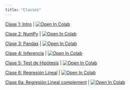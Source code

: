 ```yaml
---
title: "Classes"
---
```


[Clase 1: Intro](Clase_1_Intro.ipynb) | <a href="https://colab.research.google.com/github/hizocar/usm-course/blob/main/docs/clases/Clase_1_Intro.ipynb" target="_parent"><img src="https://colab.research.google.com/assets/colab-badge.svg" alt="Open In Colab"/></a>

[Clase 2: NumPy](Clase_2_NumPy.ipynb) | <a href="https://colab.research.google.com/github/hizocar/usm-course/blob/main/docs/clases/Clase_2_NumPy.ipynb" target="_parent"><img src="https://colab.research.google.com/assets/colab-badge.svg" alt="Open In Colab"/></a>

[Clase 3: Pandas](Clase_3_Pandas.ipynb) | <a href="https://colab.research.google.com/github/hizocar/usm-course/blob/main/docs/clases/Clase_3_Pandas.ipynb" target="_parent"><img src="https://colab.research.google.com/assets/colab-badge.svg" alt="Open In Colab"/></a>

[Clase 4: Inferencia](Clase_4_Inferencia.ipynb) | <a href="https://colab.research.google.com/github/hizocar/usm-course/blob/main/docs/clases/Clase_4_Inferencia.ipynb" target="_parent"><img src="https://colab.research.google.com/assets/colab-badge.svg" alt="Open In Colab"/></a>

[Clase 5: Test de Hipótesis](Clase_5_Test_de_Hipotesis.ipynb) | <a href="https://colab.research.google.com/github/hizocar/usm-course/blob/main/docs/clases/Clase_5_Test_de_Hipotesis.ipynb" target="_parent"><img src="https://colab.research.google.com/assets/colab-badge.svg" alt="Open In Colab"/></a>

[Clase 6: Regresión Lineal](Clase_6_Regresion_Lineal.ipynb) | <a href="https://colab.research.google.com/github/hizocar/usm-course/blob/main/docs/clases/Clase_6_Regresion_Lineal.ipynb" target="_parent"><img src="https://colab.research.google.com/assets/colab-badge.svg" alt="Open In Colab"/></a>

[Clase 6a: Regresión Lineal complement](Clase_6a_Polynomial_Under_Overfitting.ipynb) | <a href="https://colab.research.google.com/github/hizocar/usm-course/blob/main/docs/clases/Clase_6a_Polynomial_Under_Overfitting.ipynb" target="_parent"><img src="https://colab.research.google.com/assets/colab-badge.svg" alt="Open In Colab"/></a>


